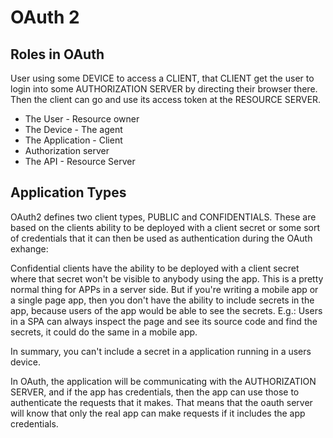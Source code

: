 # OAuth 2

## Roles in OAuth

User using some DEVICE to access a CLIENT, that CLIENT get the user to login into some AUTHORIZATION SERVER by directing their browser there. Then the client can go and use its access token at the RESOURCE SERVER.

- The User - Resource owner
- The Device - The agent
- The Application - Client
- Authorization server
- The API - Resource Server

## Application Types

OAuth2 defines two client types, PUBLIC and CONFIDENTIALS. These are based on the clients ability to be deployed with a client secret or some sort of credentials that it can then be used as authentication during the OAuth exhange:

Confidential clients have the ability to be deployed with a client secret where that secret won't be visible to anybody using the app. This is a pretty normal thing for APPs in a server side. But if you're writing a mobile app or a single page app, then you don't have the ability to include secrets in the app, because users of the app would be able to see the secrets. E.g.: Users in a SPA can always inspect the page and see its source code and find the secrets, it could do the same in a mobile app.

In summary, you can't include a secret in a application running in a users device.

In OAuth, the application will be communicating with the AUTHORIZATION SERVER, and if the app has credentials, then the app can use those to authenticate the requests that it makes. That means that the oauth server will know that only the real app can make requests if it includes the app credentials.
